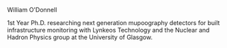 William O'Donnell

1st Year Ph.D. researching next generation mupoography detectors for built infrastructure monitoring with Lynkeos Technology and the Nuclear and Hadron Physics group at the University of Glasgow.


<!---
William-OD/William-OD is a ✨ special ✨ repository because its `README.md` (this file) appears on your GitHub profile.
You can click the Preview link to take a look at your changes.
--->
